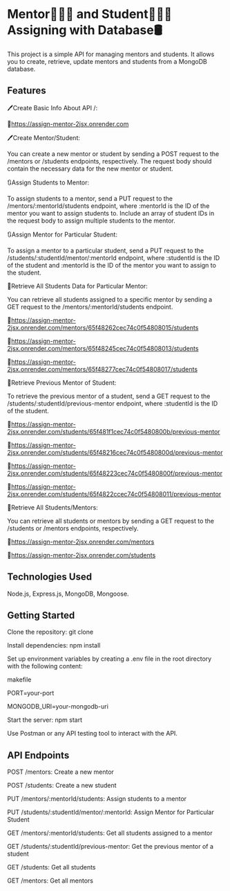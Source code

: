 # Mentor👩🏻‍💻 and Student👩🏻‍🎓 Assigning with Database🛢️
This project is a simple API for managing mentors and students. It allows you to create, retrieve, update mentors and students from a MongoDB database.
## Features
🖊️Create Basic Info About API /:

🔗https://assign-mentor-2jsx.onrender.com

🖊️Create Mentor/Student:

You can create a new mentor or student by sending a POST request to the /mentors or /students endpoints, respectively. The request body should contain the necessary data for the new mentor or student.

🔃Assign Students to Mentor:

To assign students to a mentor, send a PUT request to the /mentors/:mentorId/students endpoint, where :mentorId is the ID of the mentor you want to assign students to. Include an array of student IDs in the request body to assign multiple students to the mentor.

🔃Assign Mentor for Particular Student:

To assign a mentor to a particular student, send a PUT request to the /students/:studentId/mentor/:mentorId endpoint, where :studentId is the ID of the student and :mentorId is the ID of the mentor you want to assign to the student.

📖Retrieve All Students Data for Particular Mentor:

You can retrieve all students assigned to a specific mentor by sending a GET request to the /mentors/:mentorId/students endpoint.

🔗https://assign-mentor-2jsx.onrender.com/mentors/65f48262cec74c0f54808015/students

🔗https://assign-mentor-2jsx.onrender.com/mentors/65f48245cec74c0f54808013/students

🔗https://assign-mentor-2jsx.onrender.com/mentors/65f48277cec74c0f54808017/students

📖Retrieve Previous Mentor of Student:

To retrieve the previous mentor of a student, send a GET request to the /students/:studentId/previous-mentor endpoint, where :studentId is the ID of the student.

🔗https://assign-mentor-2jsx.onrender.com/students/65f481f1cec74c0f5480800b/previous-mentor

🔗https://assign-mentor-2jsx.onrender.com/students/65f48216cec74c0f5480800d/previous-mentor

🔗https://assign-mentor-2jsx.onrender.com/students/65f48223cec74c0f5480800f/previous-mentor

🔗https://assign-mentor-2jsx.onrender.com/students/65f4822ccec74c0f54808011/previous-mentor

📖Retrieve All Students/Mentors:

You can retrieve all students or mentors by sending a GET request to the /students or /mentors endpoints, respectively.

🔗https://assign-mentor-2jsx.onrender.com/mentors

🔗https://assign-mentor-2jsx.onrender.com/students
## Technologies Used
Node.js, 
Express.js, 
MongoDB, 
Mongoose.
## Getting Started
Clone the repository: git clone <repository-url>

Install dependencies: npm install

Set up environment variables by creating a .env file in the root directory with the following content:

makefile

PORT=your-port

MONGODB_URI=your-mongodb-uri

Start the server: npm start

Use Postman or any API testing tool to interact with the API.
## API Endpoints
POST /mentors: Create a new mentor

POST /students: Create a new student

PUT /mentors/:mentorId/students: Assign students to a mentor

PUT /students/:studentId/mentor/:mentorId: Assign Mentor for Particular Student

GET /mentors/:mentorId/students: Get all students assigned to a mentor

GET /students/:studentId/previous-mentor: Get the previous mentor of a student

GET /students: Get all students

GET /mentors: Get all mentors






